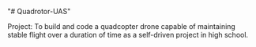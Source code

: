 "# Quadrotor-UAS" 

Project: To build and code a quadcopter drone capable of maintaining stable flight over a duration of time as a self-driven project in high school.
